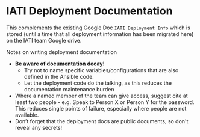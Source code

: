 # IATI Deployment Documentation

This complements the existing Google Doc `IATI Deployment Info` which is stored (until a time that all deployment information has been migrated here) on the IATI team Google drive.

Notes on writing deployment documentation
- **Be aware of documentation decay!**
  - Try not to name specific variables/configurations that are also defined in the Ansible code.
  - Let the deployment code do the talking, as this reduces the documentation maintenance burden
- Where a named member of the team can give access, suggest cite at least two people  - e.g. Speak to Person X or Person Y for the password. This reduces single points of failure, especially where people are not available.
- Don’t forget that the deployment docs are public documents, so don't reveal any secrets!
